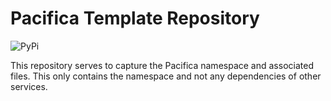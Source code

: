 # Pacifica Template Repository
![PyPi](https://img.shields.io/pypi/v/pacifica-namespace.svg)

This repository serves to capture the Pacifica namespace and
associated files. This only contains the namespace and not
any dependencies of other services.
